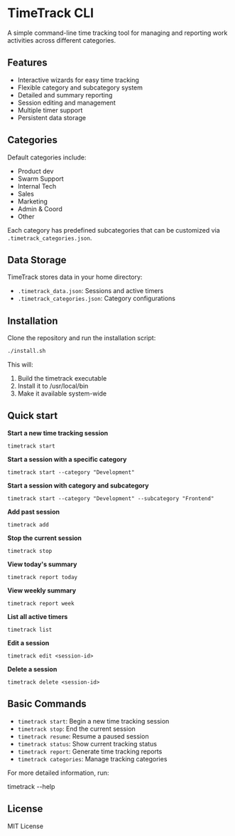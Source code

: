 # TimeTrack CLI

A simple command-line time tracking tool for managing and reporting work activities across different categories.

## Features

- Interactive wizards for easy time tracking
- Flexible category and subcategory system
- Detailed and summary reporting
- Session editing and management
- Multiple timer support
- Persistent data storage

## Categories
Default categories include:

-  Product dev
-  Swarm Support
-  Internal Tech
-  Sales
-  Marketing
-  Admin & Coord
-  Other

Each category has predefined subcategories that can be customized via `.timetrack_categories.json`.

## Data Storage
TimeTrack stores data in your home directory:

- `.timetrack_data.json`: Sessions and active timers
- `.timetrack_categories.json`: Category configurations


## Installation
Clone the repository and run the installation script:

```bash
./install.sh
```
This will:
1. Build the timetrack executable
2. Install it to /usr/local/bin
3. Make it available system-wide

## Quick start

**Start a new time tracking session**

`timetrack start`

**Start a session with a specific category**

`timetrack start --category "Development"`

**Start a session with category and subcategory**

`timetrack start --category "Development" --subcategory "Frontend"`

**Add past session**

`timetrack add`

**Stop the current session**

`timetrack stop`

**View today's summary**

`timetrack report today`

**View weekly summary**

`timetrack report week`

**List all active timers**

`timetrack list`

**Edit a session**

`timetrack edit <session-id>`

**Delete a session**

`timetrack delete <session-id>`


## Basic Commands

- `timetrack start`: Begin a new time tracking session
- `timetrack stop`: End the current session
- `timetrack resume`: Resume a paused session
- `timetrack status`: Show current tracking status
- `timetrack report`: Generate time tracking reports
- `timetrack categories`: Manage tracking categories

For more detailed information, run:

timetrack --help


## License
MIT License
